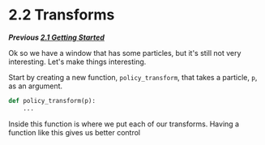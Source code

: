 # 2.2 Transforms

***Previous [2.1 Getting Started](/docs/2.1_Getting_Started.md)***

Ok so we have a window that has some particles, but it's still not very interesting. Let's make things interesting.

Start by creating a new function, `policy_transform`, that takes a particle, `p`, as an argument.
```python
def policy_transform(p):
    ...
```

Inside this function is where we put each of our transforms. Having a function like this gives us better control